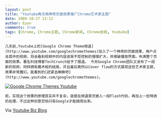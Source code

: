 ```yaml
---
layout: post
title: "Youtube再次用神奇页面效果推广Chrome艺术家主题"
date: 2009-10-27 13:13
author: Eyon
comments: true
tags: [Chrome, Chrome主题, Chrome新闻, Chrome皮肤, Youbube]
---
```

    几天前,Youtube上的[Google Chrome Theme频道](http://www.youtube.com/googlechromethemes)加入了一个神奇的页面效果，用户点击其中的视频，将会看到视频中的内容逐渐不受控制的慢慢扩大，并撑破播放界面，布满整个页面的效果。著名科技博客TechCrunch给予了报道。 今天Google Chrome团队又发布了一段新的视频，同样拥有魔术般的结尾，并且最后竟然以Cover flow的方式展现这些艺术家主题，效果非常魔幻，能看到的[赶紧去瞅瞅吧](http://www.youtube.com/googlechromethemes)。

<a href="http://img.chromi.org/2009/10/Google-Chrome-Themes-Youtube.png">![Google Chrome Themes Youtube](http://img.chromi.org/2009/10/Google-Chrome-Themes-Youtube-550x381.png "Google Chrome Themes Youtube")</a>  

    呃，实现这个效果的原理其实并不复杂，就是在频道首页嵌入一段Flash代码，再加上一些特效的处理，不过这种创意恐怕只有Google才能搞得出来。

Via [Youtube Biz Blog](http://ytbizblog.blogspot.com/2009/10/google-chromes-new-video-takes-over.html)
